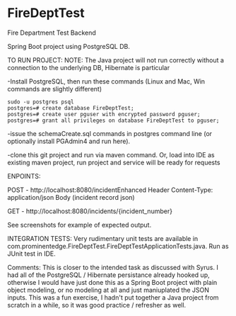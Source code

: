 # FireDeptTest
Fire Department Test Backend

Spring Boot project using PostgreSQL DB.

TO RUN PROJECT:
NOTE: The Java project will not run correctly without a connection to the underlying DB, Hibernate is particular

-Install PostgreSQL, then run these commands (Linux and Mac, Win commands are slightly different)

    sudo -u postgres psql
    postgres=# create database FireDeptTest;
    postgres=# create user pguser with encrypted password pguser;
    postgres=# grant all privileges on database FireDeptTest to pguser;

-issue the schemaCreate.sql commands in postgres command line (or optionally install PGAdmin4 and run here).

-clone this git project and run via maven command.  Or, load into IDE as existing maven project, run project and service will be ready for requests

ENPOINTS:

POST - http://localhost:8080/incidentEnhanced
    Header  Content-Type: application/json
    Body  (incident record json)

GET - http://localhost:8080/incidents/{incident_number}

See screenshots for example of expected output.


INTEGRATION TESTS:
Very rudimentary unit tests are available in com.prominentedge.FireDeptTest.FireDeptTestApplicationTests.java.  Run as JUnit test in IDE.


Comments:
This is closer to the intended task as discussed with Syrus.  I had all of the PostgreSQL / Hibernate persistance already hooked up, otherwise I would have just done this as a Spring Boot project with plain object modeling, or no modeling at all and just maniuplated the JSON inputs.  This was a fun exercise, I hadn't put together a Java project from scratch in a while, so it was good practice / refresher as well.
